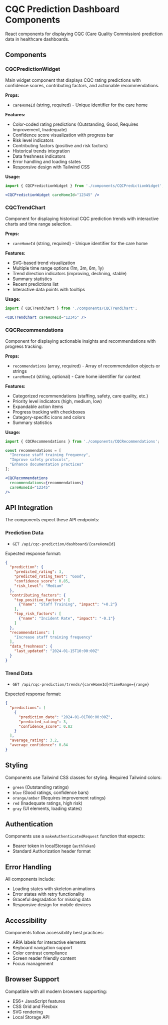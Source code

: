 # CQC Prediction Dashboard Components

React components for displaying CQC (Care Quality Commission) prediction data in healthcare dashboards.

## Components

### CQCPredictionWidget

Main widget component that displays CQC rating predictions with confidence scores, contributing factors, and actionable recommendations.

**Props:**
- `careHomeId` (string, required) - Unique identifier for the care home

**Features:**
- Color-coded rating predictions (Outstanding, Good, Requires Improvement, Inadequate)
- Confidence score visualization with progress bar
- Risk level indicators
- Contributing factors (positive and risk factors)
- Historical trends integration
- Data freshness indicators
- Error handling and loading states
- Responsive design with Tailwind CSS

**Usage:**
```jsx
import { CQCPredictionWidget } from './components/CQCPredictionWidget';

<CQCPredictionWidget careHomeId="12345" />
```

### CQCTrendChart

Component for displaying historical CQC prediction trends with interactive charts and time range selection.

**Props:**
- `careHomeId` (string, required) - Unique identifier for the care home

**Features:**
- SVG-based trend visualization
- Multiple time range options (1m, 3m, 6m, 1y)
- Trend direction indicators (improving, declining, stable)
- Summary statistics
- Recent predictions list
- Interactive data points with tooltips

**Usage:**
```jsx
import { CQCTrendChart } from './components/CQCTrendChart';

<CQCTrendChart careHomeId="12345" />
```

### CQCRecommendations

Component for displaying actionable insights and recommendations with progress tracking.

**Props:**
- `recommendations` (array, required) - Array of recommendation objects or strings
- `careHomeId` (string, optional) - Care home identifier for context

**Features:**
- Categorized recommendations (staffing, safety, care quality, etc.)
- Priority level indicators (high, medium, low)
- Expandable action items
- Progress tracking with checkboxes
- Category-specific icons and colors
- Summary statistics

**Usage:**
```jsx
import { CQCRecommendations } from './components/CQCRecommendations';

const recommendations = [
  "Increase staff training frequency",
  "Improve safety protocols",
  "Enhance documentation practices"
];

<CQCRecommendations 
  recommendations={recommendations} 
  careHomeId="12345" 
/>
```

## API Integration

The components expect these API endpoints:

### Prediction Data
- `GET /api/cqc-prediction/dashboard/{careHomeId}`

Expected response format:
```json
{
  "prediction": {
    "predicted_rating": 3,
    "predicted_rating_text": "Good",
    "confidence_score": 0.85,
    "risk_level": "Medium"
  },
  "contributing_factors": {
    "top_positive_factors": [
      {"name": "Staff Training", "impact": "+0.2"}
    ],
    "top_risk_factors": [
      {"name": "Incident Rate", "impact": "-0.1"}
    ]
  },
  "recommendations": [
    "Increase staff training frequency"
  ],
  "data_freshness": {
    "last_updated": "2024-01-15T10:00:00Z"
  }
}
```

### Trend Data
- `GET /api/cqc-prediction/trends/{careHomeId}?timeRange={range}`

Expected response format:
```json
{
  "predictions": [
    {
      "prediction_date": "2024-01-01T00:00:00Z",
      "predicted_rating": 3,
      "confidence_score": 0.82
    }
  ],
  "average_rating": 3.2,
  "average_confidence": 0.84
}
```

## Styling

Components use Tailwind CSS classes for styling. Required Tailwind colors:
- `green` (Outstanding ratings)
- `blue` (Good ratings, confidence bars)
- `orange/amber` (Requires improvement ratings)
- `red` (Inadequate ratings, high risk)
- `gray` (UI elements, loading states)

## Authentication

Components use a `makeAuthenticatedRequest` function that expects:
- Bearer token in localStorage (`authToken`)
- Standard Authorization header format

## Error Handling

All components include:
- Loading states with skeleton animations
- Error states with retry functionality  
- Graceful degradation for missing data
- Responsive design for mobile devices

## Accessibility

Components follow accessibility best practices:
- ARIA labels for interactive elements
- Keyboard navigation support
- Color contrast compliance
- Screen reader friendly content
- Focus management

## Browser Support

Compatible with all modern browsers supporting:
- ES6+ JavaScript features
- CSS Grid and Flexbox
- SVG rendering
- Local Storage API